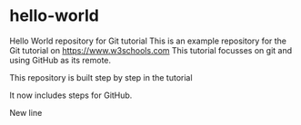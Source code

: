 # hello-world
Hello World repository for Git tutorial
This is an example repository for the Git tutorial on https://www.w3schools.com
This tutorial focusses on git and using GitHub as its remote.

This repository is built step by step in the tutorial

It now includes steps for GitHub.

New line